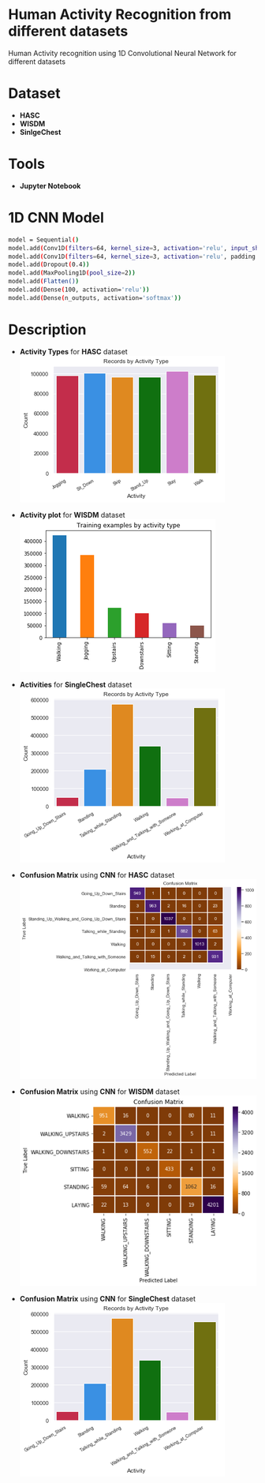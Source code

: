 # Human Activity Recognition from different datasets

Human Activity recognition using 1D Convolutional Neural Network for different datasets

# Dataset

  - **HASC**
  - **WISDM**
  - **SinlgeChest**

# Tools

- **Jupyter Notebook**

# 1D CNN Model
```sh
model = Sequential()
model.add(Conv1D(filters=64, kernel_size=3, activation='relu', input_shape=(n_timesteps,n_features)))
model.add(Conv1D(filters=64, kernel_size=3, activation='relu', padding = 'same'))
model.add(Dropout(0.4))
model.add(MaxPooling1D(pool_size=2))
model.add(Flatten())
model.add(Dense(100, activation='relu'))
model.add(Dense(n_outputs, activation='softmax'))
```

# Description
- **Activity Types** for **HASC** dataset
![](images/activitieshasc.png)

- **Activity plot** for **WISDM** dataset
![](images/activitieswisdm.png)

- **Activities** for **SingleChest** dataset
![](images/singlechestactivities.png)

- **Confusion Matrix** using **CNN** for **HASC** dataset
![](images/cmhasc.png)

- **Confusion Matrix** using **CNN** for **WISDM** dataset
![](images/cmwisdm.png)

- **Confusion Matrix** using **CNN** for **SingleChest** dataset
![](images/singlechestactivities.png)
